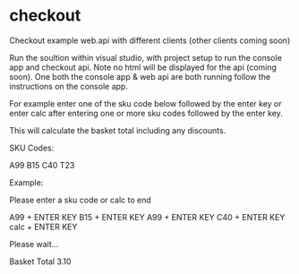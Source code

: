 # checkout
Checkout example web.api with different clients (other clients coming soon)

Run the soultion within visual studio, with project setup to run the console app and checkout api. Note no html will be displayed for the api (coming soon).
One both the console app & web api are both running follow the instructions on the console app. 

For example enter one of the sku code below followed by the enter key or enter calc after entering one or more sku codes followed by the enter key. 

This will calculate the basket total including any discounts. 

SKU Codes:

A99
B15
C40
T23

Example:

Please enter a sku code or calc to end

A99 + ENTER KEY
B15 + ENTER KEY
A99 + ENTER KEY
C40 + ENTER KEY
calc + ENTER KEY

Please wait...

Basket Total 3.10

